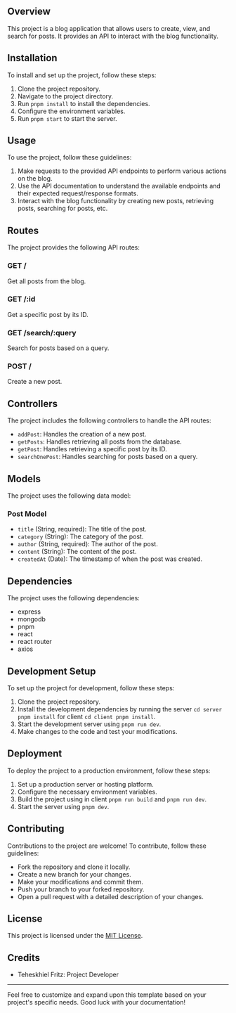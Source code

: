 ## Overview
This project is a blog application that allows users to create, view, and search for posts. It provides an API to interact with the blog functionality.

## Installation
To install and set up the project, follow these steps:

1. Clone the project repository.
2. Navigate to the project directory.
3. Run `pnpm install` to install the dependencies.
4. Configure the environment variables.
5. Run `pnpm start` to start the server.

## Usage

To use the project, follow these guidelines:

1. Make requests to the provided API endpoints to perform various actions on the blog.
2. Use the API documentation to understand the available endpoints and their expected request/response formats.
3. Interact with the blog functionality by creating new posts, retrieving posts, searching for posts, etc.

## Routes

The project provides the following API routes:

### GET /

Get all posts from the blog.

### GET /:id

Get a specific post by its ID.

### GET /search/:query

Search for posts based on a query.

### POST /

Create a new post.

## Controllers

The project includes the following controllers to handle the API routes:

- `addPost`: Handles the creation of a new post.
- `getPosts`: Handles retrieving all posts from the database.
- `getPost`: Handles retrieving a specific post by its ID.
- `searchOnePost`: Handles searching for posts based on a query.

## Models

The project uses the following data model:

### Post Model

- `title` (String, required): The title of the post.
- `category` (String): The category of the post.
- `author` (String, required): The author of the post.
- `content` (String): The content of the post.
- `createdAt` (Date): The timestamp of when the post was created.

## Dependencies

The project uses the following dependencies:

- express
- mongodb
- pnpm
- react
- react router
- axios

## Development Setup

To set up the project for development, follow these steps:

1. Clone the project repository.
2. Install the development dependencies by running the server `cd server pnpm install` for client `cd client pnpm install`.
3. Start the development server using `pnpm run dev`.
4. Make changes to the code and test your modifications.

## Deployment

To deploy the project to a production environment, follow these steps:

1. Set up a production server or hosting platform.
2. Configure the necessary environment variables.
3. Build the project using in client `pnpm run build` and  `pnpm run dev`.
4. Start the server using `pnpm dev`.

## Contributing

Contributions to the project are welcome! To contribute, follow these guidelines:

- Fork the repository and clone it locally.
- Create a new branch for your changes.
- Make your modifications and commit them.
- Push your branch to your forked repository.
- Open a pull request with a detailed description of your changes.

## License

This project is licensed under the [MIT License](https://opensource.org/licenses/MIT).

## Credits

- Teheskhiel Fritz: Project Developer

---

Feel free to customize and expand upon this template based on your project's specific needs. Good luck with your documentation!